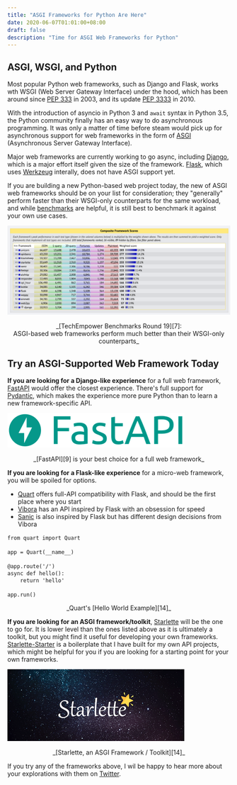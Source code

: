 ```yaml
---
title: "ASGI Frameworks for Python Are Here"
date: 2020-06-07T01:01:00+08:00
draft: false
description: "Time for ASGI Web Frameworks for Python"
---
```


## ASGI, WSGI, and Python

Most popular Python web frameworks, such as Django and Flask, works wth WSGI
(Web Server Gateway Interface) under the hood, which has been around since
[PEP 333][1] in 2003, and its update [PEP 3333][2] in 2010.

With the introduction of asyncio in Python 3 and `await` syntax in Python 3.5,
the Python community finally has an easy way to do asynchronous programming. It
was only a matter of time before steam would pick up for asynchronous support
for web frameworks in the form of [ASGI][3] (Asynchronous Server Gateway
Interface).

Major web frameworks are currently working to go async, including [Django][4],
which is a major effort itself given the size of the framework. [Flask][5],
which uses [Werkzeug][6] interally, does not have ASGI support yet.

If you are building a new Python-based web project today, the new of ASGI web
frameworks should be on your list for consideration; they "generally" perform
faster than their WSGI-only counterparts for the same workload, and while
[benchmarks][7] are helpful, it is still best to benchmark it against your own
use cases.

![TechEmpower Benchmarks Round 19](/images/asgi/benchmarks.png)
<center>_[TechEmpower Benchmarks Round 19][7]: <br />ASGI-based web frameworks perform
much better than their WSGI-only counterparts_</center>

## Try an ASGI-Supported Web Framework Today

**If you are looking for a Django-like experience** for a full web framework,
[FastAPI][9] would offer the closest experience. There's full support for
[Pydantic][10], which makes the experience more pure Python than to learn a new
framework-specific API.

![FastAPI Logo](/images/asgi/fastapi.png)
<center>_[FastAPI][9] is your best choice for a full web framework_</center>

**If you are looking for a Flask-like experience** for a micro-web framework,
you will be spoiled for options.

- [Quart][11] offers full-API compatibility with Flask, and should be the
  first place where you start
- [Vibora][12] has an API inspired by Flask with an obsession for speed
- [Sanic][13] is also inspired by Flask but has different design decisions from
  Vibora


```
from quart import Quart

app = Quart(__name__)

@app.route('/')
async def hello():
    return 'hello'

app.run()
```
<center>_Quart's [Hello World Example][14]_</center>

**If you are looking for an ASGI framework/toolkit**, [Starlette][15] will be the
one to go for. It is lower level than the ones listed above as it is ultimately
a toolkit, but you might find it useful for developing your own frameworks.
[Starlette-Starter][16] is a boilerplate that I have built for my own API
projects, which might be helpful for you if you are looking for a starting
point for your own frameworks.

![Starlette Logo](/images/asgi/starlette.png)
<center>_[Starlette, an ASGI Framework / Toolkit][14]_</center>


If you try any of the frameworks above, I wil be happy to hear more about your
explorations with them on [Twitter][17].


[1]: https://www.python.org/dev/peps/pep-0333/
[2]: https://www.python.org/dev/peps/pep-3333/
[3]: https://asgi.readthedocs.io/en/latest/specs/main.html
[4]: https://docs.djangoproject.com/en/dev/releases/3.1/
[5]: https://flask.palletsprojects.com/en/1.1.x/
[6]: https://github.com/pallets/werkzeug/issues/1322#issuecomment-601062396
[7]: https://www.techempower.com/benchmarks/#section=data-r19&hw=cl&test=composite&l=zijzen-1r
[8]: https://www.uvicorn.org/
[9]: https://fastapi.tiangolo.com/
[10]: https://fastapi.tiangolo.com/features/#just-modern-python
[11]: https://pgjones.gitlab.io/quart/index.html
[12]: https://vibora.io/
[13]: https://sanic.readthedocs.io/en/latest/
[14]: https://pgjones.gitlab.io/quart/tutorials/quickstart.html
[15]: https://www.starlette.io/
[16]: https://github.com/victorneo/starlette-starter
[17]: https://twitter.com/victorneo
